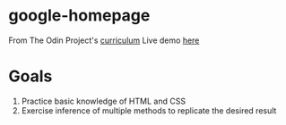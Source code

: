 # google-homepage

From The Odin Project's [curriculum](http://www.theodinproject.com/courses/web-development-101/lessons/html-css)
Live demo [here](https://nathaniades.github.io/google-homepage/)

# Goals

1. Practice basic knowledge of HTML and CSS
2. Exercise inference of multiple methods to replicate the desired result
